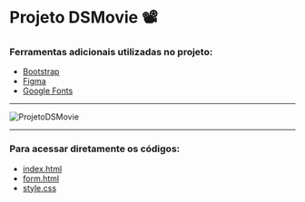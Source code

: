 # Projeto DSMovie 📽

<!-- Links de referênca -->
[Figma]: https://www.figma.com/design/ 
[Bootstrap]: https://getbootstrap.com/docs/5.1/getting-started/introduction/ 
[Google Fonts]:  https://fonts.google.com 
<!---->

### Ferramentas adicionais utilizadas no projeto:
* [Bootstrap]
* [Figma]
* [Google Fonts]
---

![ProjetoDSMovie](https://cdn.discordapp.com/attachments/887544607599120404/952572785673261197/unknown.png)

---

### Para acessar diretamente os códigos:
- [index.html](index.html)
- [form.html](form.html)
- [style.css](css/style.css)
